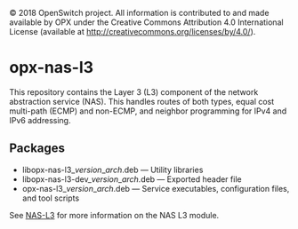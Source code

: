 © 2018 OpenSwitch project. All information is contributed to and made available by OPX under the Creative Commons Attribution 4.0 International License (available at http://creativecommons.org/licenses/by/4.0/).

# opx-nas-l3
This repository contains the Layer 3 (L3) component of the network abstraction service (NAS). This handles routes of both types, equal cost multi-path (ECMP) and non-ECMP, and neighbor programming for IPv4 and IPv6 addressing.

## Packages
- libopx-nas-l3\_*version*\_*arch*.deb — Utility libraries  
- libopx-nas-l3-dev\_*version*\_*arch*.deb — Exported header file  
- opx-nas-l3\_*version*\_*arch*.deb — Service executables, configuration files, and tool scripts

See [NAS-L3](https://github.com/open-switch/opx-docs/wiki/NAS-L3) for more information on the NAS L3 module.

